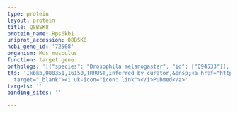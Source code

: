 ```yaml
---
type: protein
layout: protein
title: Q8BSK8
protein_name: Rps6kb1
uniprot_accession: Q8BSK8
ncbi_gene_id: '72508'
organism: Mus musculus
function: target gene
orthologs: '[{"species": "Drosophila melanogaster", "id": ["Q94533"]}, {"species": "Caenorhabditis elegans", "id": ["Q21694"]}, {"species": "Homo sapiens", "id": ["<a href=\"/protein/p23443\">P23443</a>"]}, {"species": "Rattus norvegicus", "id": ["P67999"]}]'
tfs: 'Ikbkb,O88351,16150,TRRUST,inferred by curator,&ensp;<a href="https://www.ncbi.nlm.nih.gov/pubmed/?term=19433583%5Buid%5D+OR+29087512%5Buid%5D"
  target="_blank"><i uk-icon="icon: link"></i>Pubmed</a>'
targets: ''
binding_sites: ''

---
```

